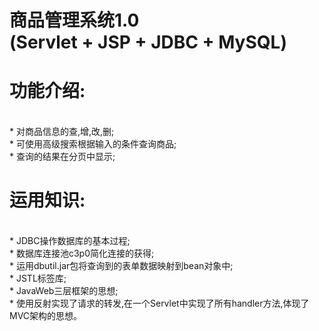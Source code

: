 商品管理系统1.0 <br>(Servlet + JSP + JDBC + MySQL)
===
     
    
     

# 功能介绍:<br>
<br>
	* 对商品信息的查,增,改,删;<br>
	* 可使用高级搜索根据输入的条件查询商品;<br>
	* 查询的结果在分页中显示;<br>

# 运用知识:<br>
<br>
	* JDBC操作数据库的基本过程;<br>
	* 数据库连接池c3p0简化连接的获得;<br>
	* 运用dbutil.jar包将查询到的表单数据映射到bean对象中;<br>
 	* JSTL标签库;<br>
	* JavaWeb三层框架的思想;<br>
        * 使用反射实现了请求的转发,在一个Servlet中实现了所有handler方法,体现了MVC架构的思想。<br>



